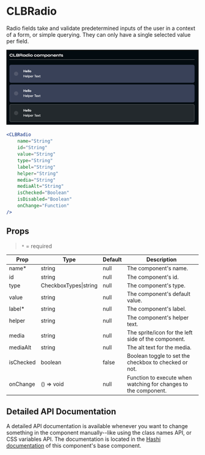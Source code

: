 # CLBRadio
Radio fields take and validate predetermined inputs of the user in a context of a form, or simple querying. They can only have a single selected value per field.

![img.png](../_media/tick-radio.png)

```jsx
<CLBRadio
	name="String"
	id="String"
	value="String"
	type="String"
	label="String"
	helper="String"
	media="String"
	mediaAlt="String"
	isChecked="Boolean"
	isDisabled="Boolean"
	onChange="Function"
/>
```

## Props

> `*` = required

| Prop      | Type                  | Default | Description                                                     |
|-----------|-----------------------|---------|-----------------------------------------------------------------|
| name*     | string                | null    | The component's name.                                           |
| id        | string                | null    | The component's id.                                             |
| type      | CheckboxTypes\|string | null    | The component's type.                                           |
| value     | string                | null    | The component's default value.                                  |
| label*    | string                | null    | The component's label.                                          |
| helper    | string                | null    | The component's helper text.                                    |
| media     | string                | null    | The sprite/icon for the left side of the component.             |
| mediaAlt  | string                | null    | The alt text for the media.                                     |
| isChecked | boolean               | false   | Boolean toggle to set the checkbox to checked or not.           |
| onChange  | () => void            | null    | Function to execute when watching for changes to the component. |

## Detailed API Documentation

A detailed API documentation is available whenever you want to change something in the component manually--like using
the class names API, or CSS variables API. The documentation is located in
the [Hashi documentation](https://hashi-docs.netlify.app/docs/develop/tick-field) of this component's base component.
